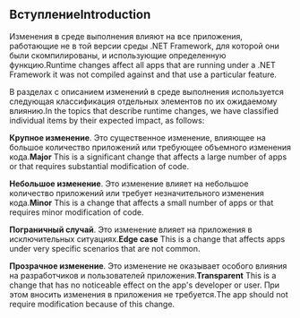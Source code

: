 ## <a name="introduction"></a><span data-ttu-id="270a2-101">Вступление</span><span class="sxs-lookup"><span data-stu-id="270a2-101">Introduction</span></span>
<span data-ttu-id="270a2-102">Изменения в среде выполнения влияют на все приложения, работающие не в той версии среды .NET Framework, для которой они были скомпилированы, и использующие определенную функцию.</span><span class="sxs-lookup"><span data-stu-id="270a2-102">Runtime changes affect all apps that are running under a .NET Framework it was not compiled against and that use a particular feature.</span></span>

<span data-ttu-id="270a2-103">В разделах с описанием изменений в среде выполнения используется следующая классификация отдельных элементов по их ожидаемому влиянию.</span><span class="sxs-lookup"><span data-stu-id="270a2-103">In the topics that describe runtime changes, we have classified individual items by their expected impact, as follows:</span></span>

<span data-ttu-id="270a2-104">**Крупное изменение**. Это существенное изменение, влияющее на большое количество приложений или требующее объемного изменения кода.</span><span class="sxs-lookup"><span data-stu-id="270a2-104">**Major** This is a significant change that affects a large number of apps or that requires substantial modification of code.</span></span>

<span data-ttu-id="270a2-105">**Небольшое изменение**. Это изменение влияет на небольшое количество приложений или требует незначительного изменения кода.</span><span class="sxs-lookup"><span data-stu-id="270a2-105">**Minor** This is a change that affects a small number of apps or that requires minor modification of code.</span></span>

<span data-ttu-id="270a2-106">**Пограничный случай**. Это изменение влияет на приложения в исключительных ситуациях.</span><span class="sxs-lookup"><span data-stu-id="270a2-106">**Edge case** This is a change that affects apps under very specific scenarios that are not common.</span></span>

<span data-ttu-id="270a2-107">**Прозрачное изменение**. Это изменение не оказывает особого влияния на разработчиков и пользователей приложения.</span><span class="sxs-lookup"><span data-stu-id="270a2-107">**Transparent** This is a change that has no noticeable effect on the app's developer or user.</span></span> <span data-ttu-id="270a2-108">При этом вносить изменения в приложения не требуется.</span><span class="sxs-lookup"><span data-stu-id="270a2-108">The app should not require modification because of this change.</span></span>
